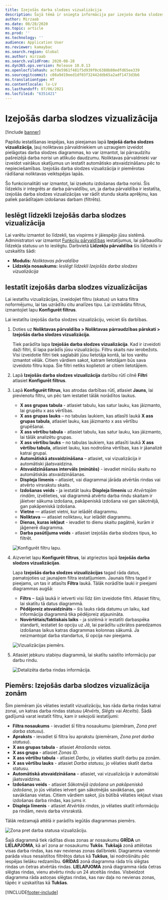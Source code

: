 ```yaml
---
title: Izejošās darba slodzes vizualizācija
description: Šajā tēmā ir sniegta informācija par izejošo darba slodzes vizualizāciju. Šī funkcionalitāte ļauj noliktavas pārvaldniekiem un uzraugiem izveidot pielāgotas darba slodzes diagrammas, ko var izmantot, lai pārraudzītu pašreizējā darba norisi un atlikušo daudzumu. Noliktavas pārvaldnieki var izveidot vairākus skatījumus un iestatīt automātisko atsvaidzināšanu pēc to nepieciešamības.
author: Mirzaab
ms.date: 08/28/2020
ms.topic: article
ms.prod: ''
ms.technology: ''
audience: Application User
ms.reviewer: kamaybac
ms.search.region: Global
ms.author: mirzaab
ms.search.validFrom: 2020-08-28
ms.dyn365.ops.version: Release 10.0.13
ms.openlocfilehash: acfde5961f481f5d939f0c6388b80edfd65ee339
ms.sourcegitcommit: c08a9d19eed1df03f32442ddb65a2adf1473d3b6
ms.translationtype: HT
ms.contentlocale: lv-LV
ms.lasthandoff: 07/06/2021
ms.locfileid: "6351421"
---
```

# <a name="outbound-workload-visualization"></a>Izejošās darba slodzes vizualizācija

[!include [banner](../includes/banner.md)]

Papildu iestatīšanas iespējas, kas pieejamas lapā **Izejošā darba slodzes vizualizācija**, ļauj noliktavas pārvaldniekiem un uzraugiem izveidot pielāgotas darba slodzes diagrammas, ko var izmantot, lai pārraudzītu pašreizējā darba norisi un atlikušo daudzumu. Noliktavas pārvaldnieki var izveidot vairākus skatījumus un iestatīt automātisko atsvaidzināšanu pēc to nepieciešamības. Izejošās darba slodzes vizualizācija ir piemērotas rādīšanai noliktavas veiktspējas lapās.

Šo funkcionalitāti var izmantot, lai izsekotu izdošanas darba norisi. Šis līdzeklis ir integrēts ar darba pārvaldību, un, ja darba pārvaldība ir iestatīta, izejošās darba slodzes vizualizācijas var rādīt stundu skaita aprēķinu, kas paliek parādītajam izdošanas darbam (filtrēts).

## <a name="turn-on-the-outbound-workload-visualization-feature"></a>Ieslēgt līdzekli Izejošās darba slodzes vizualizācija

Lai varētu izmantot šo līdzekli, tas vispirms ir jāiespējo jūsu sistēmā. Administratori var izmantot [Funkciju pārvaldības](../../fin-ops-core/fin-ops/get-started/feature-management/feature-management-overview.md) iestatījumus, lai pārbaudītu līdzekļa statusu un to ieslēgtu. Darbvietā **Līdzekļu pārvaldība** šis līdzeklis ir uzskaitīts šādi:

- **Modulis:** *Noliktavas pārvaldība*
- **Līdzekļa nosaukums:** *Ieslēgt līdzekli Izejošās darba slodzes vizualizācija*

## <a name="set-up-outbound-workload-visualizations"></a>Iestatīt izejošās darba slodzes vizualizācijas

Lai iestatītu vizualizācijas, izveidojiet filtru (skatus) un katra filtra noformējumu, lai tas uzrādītu citu analīzes tipu. Lai izstrādātu filtrus, izmantojiet lapu **Konfigurēt filtrus**.

Lai iestatītu izejošās darba slodzes vizualizāciju, veiciet šīs darbības.

1. Doties uz **Noliktavas pārvaldība \> Noliktavas pārraudzības pārskati \> Izejošās darba slodzes vizualizācija**.

    Tiek parādīta lapa **Izejošās darba slodzes vizualizācija**. Kad ir izveidoti daži filtri, šī lapa parādīs jūsu vizualizāciju. Filtru skaits nav ierobežots. Visi izveidotie filtri tiek saglabāti jūsu lietotāja kontā, lai tos varētu izmantot vēlāk. Citiem vārdiem sakot, katram lietotājam būs sava izveidoto filtru kopa. Šie filtri netiks koplietoti ar citiem lietotājiem.

1. Lapā **Izejošās darba slodzes vizualizācija** darbību rūtī cilnē **Filtri** atlasiet **Konfigurēt filtrus**.
1. Lapā **Konfigurēt filtrus**, kas atrodas darbības rūtī, atlasiet **Jauns**, lai pievienotu filtru, un pēc tam iestatiet tālāk norādītos laukus.

    - **X ass grupas tabula** - atlasiet tabulu, kas satur lauku, kas jāizmanto, lai grupētu x ass vērtības.
    - **X ass grupas lauks** – no tabulas laukiem, kas atlasīti laukā **X ass grupas tabula**, atlasiet lauku, kas jāizmanto x ass vērtību grupēšanai.
    - **X ass vērtību tabula** - atlasiet tabulu, kas satur lauku, kas jāizmanto, lai tālāk analizētu grupas.
    - **X ass vērtību lauks** – no tabulas laukiem, kas atlasīti laukā **X ass vērtību tabula**, atlasiet lauku, kas nodrošina vērtības, kas ir jāanalizē katrai grupai.
    - **Automātiskā atsvaidzināšana** – atlasiet, vai vizualizācija ir automātiski jāatsvaidzina.
    - **Atsvaidzināšanas intervāls (minūtēs)** - ievadiet minūšu skaitu no automātiskās atsvaidzināšanas.
    - **Displeja līmenis** – atlasiet, vai diagrammai jārāda atvērtās rindas vai atvērto virsrakstu skaits.
    - **Izdošanas veids** - ja iestatāt lauku **Displeja līmenis** uz _Atvērtajām rindām_, izvēlieties, vai diagrammā atvērto darba rindu skaitam ir jāietver sākuma izdošana, pakāpeniskā izdošana vai gan sākotnējā, gan pakāpeniskā izdošana.
    - **Vietne** — atlasiet vietni, kur ielādēt diagrammu.
    - **Noliktava** — atlasiet noliktavu, kur ielādēt diagrammu.
    - **Dienas, kuras iekļaut** - ievadiet to dienu skaitu pagātnē, kurām ir jāģenerē diagramma.
    - **Darba pasūtījuma veids** - atlasiet izejošās darba slodzes tipus, ko filtrēt.

    ![Konfigurēt filtru lapu.](media/work-viz-filters-1.png "Konfigurēt filtru lapu")

1. Aizveriet lapu **Konfigurēt filtrus**, lai atgrieztos lapā **Izejošās darba slodzes vizualizācijas**.

    Lapa **Izejošās darba slodzes vizualizācijas** tagad rāda datus, pamatojoties uz jaunajiem filtra iestatījumiem. Jaunais filtrs tagad ir pieejams, un tas ir atlasīts **Filtra** laukā. Tālāk norādītie lauki ir pieejami diagrammas augšā:

    - **Filtrs** – šajā laukā ir ietverti visi līdz šim izveidotie filtri. Atlasiet filtru, lai skatītu tā datus diagrammā.
    - **Pēdējoreiz atsvaidzināts** – šis lauks rāda datumu un laiku, kad informācija diagrammā tika pēdējoreiz atjaunināta.
    - **Novērtētais/faktiskais laiks** - ja sistēmā ir iestatīti darbaspēka standarti, iestatiet šo opciju uz *Jā*, lai parādītu uzkrātos paredzamos izdošanas laikus katras diagrammas kolonnas sākumā. Ja neizmantojat darba standartus, šī opcija nav pieejama.

    ![Vizualizācijas piemērs.](media/work-viz-chart.png "Vizualizācijas piemērs")

1. Atlasiet jebkuru stabiņu diagrammā, lai skatītu saistīto informāciju par darbu rindu.

    ![Detalizēta darba rindas informācija.](media/work-viz-work-details.png "Detalizēta darba rindas informācija")

## <a name="example-outbound-workload-visualization-for-zones"></a>Piemērs: Izejošās darba slodzes vizualizācija zonām

Šim piemēram jūs vēlaties iestatīt vizualizāciju, kas rāda darba rindas katrai zonai, un katras darba rindas statusu (_Atvērts_, _Slēgts_ vai _Atcelts_). Šādā gadījumā varat iestatīt filtru, kam ir sekojoši iestatījumi:

- **Filtra nosaukums** - ievadiet šī filtra nosaukumu (piemēram, _Zona pret darba statusu_).
- **Apraksts** - ievadiet šī filtra īsu aprakstu (piemēram, _Zona pret darba statusu_).
- **X ass grupas tabula** - atlasiet _Atrašanās vietas._
- **X ass grupa** - atlasiet _Zonas ID_.
- **X ass vērtību tabula** - atlasiet _Darbu_, jo vēlaties skatīt darbu pa zonām.
- **X ass vērtību lauks** - atlasiet _Darba statusu_, jo vēlaties skatīt darba statusu.
- **Automātiskā atsvaidzināšana** – atlasiet, vai vizualizācija ir automātiski jāatsvaidzina.
- **Izdošanas veids** - atlasiet _Sākotnējā izdošana un pakāpeniskā izdošana_, jo jūs vēlaties ietvert gan sākotnējās savākšanas, gan savākšanas vietas. Citiem vārdiem sakot, jūs būtībā vēlaties iekļaut visas izdošanas darba rindas, kas jums ir.
- **Displeja līmenis** - atlasiet _Atvērtās rindas_, jo vēlaties skatīt informāciju pa rindām, nevis darba virsrakstā.

Tālāk redzamajā attēlā ir parādīts iegūtās diagrammas piemērs.

![Zona pret darba statusa vizualizāciju.](media/work-viz-chart.png "Zona pret darba statusa vizualizāciju")

Šajā diagrammā tiek rādītas divas zonas ar nosaukumu **GRĪDA** un **LIELAPJOMA**, kā arī zona ar nosaukumu **Tukšs**. **Tukšajā** zonā attēlotas visas darba rindas, kas nav nevienas zonas dalībnieki. Diagramma vienmēr parāda visus nesaistītos filtrētos datus kā **Tukšus**, lai nodrošinātu pēc iespējas lielāku redzamību. **GRĪDAS** zonā diagramma rāda trīs slēgtas rindas un četras atvērtās rindas. **LIELAPJOMA** zonā diagramma rāda četras slēgtas rindas, vienu atvērtu rindu un 24 atceltās rindas. Visbeidzot diagramma rāda astoņas slēgtas rindas, kas nav daļa no nevienas zonas, tāpēc ir uzskaitītas kā **Tukšas**.


[!INCLUDE[footer-include](../../includes/footer-banner.md)]
